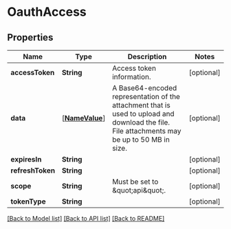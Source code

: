 # OauthAccess

## Properties
Name | Type | Description | Notes
------------ | ------------- | ------------- | -------------
**accessToken** | **String** | Access token information. | [optional] 
**data** | [[**NameValue**](NameValue.md)] | A Base64-encoded representation of the attachment that is used to upload and download the file. File attachments may be up to 50 MB in size. | [optional] 
**expiresIn** | **String** |  | [optional] 
**refreshToken** | **String** |  | [optional] 
**scope** | **String** | Must be set to \&quot;api\&quot;. | [optional] 
**tokenType** | **String** |  | [optional] 

[[Back to Model list]](../README.md#documentation-for-models) [[Back to API list]](../README.md#documentation-for-api-endpoints) [[Back to README]](../README.md)


